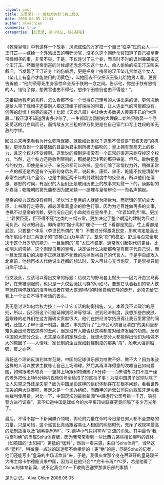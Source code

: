```yaml
---
layout: post
title: 反思录(一)：给权力的野马套上辔头
date: 2008-06-05 12:43
author: alvachien
comments: true
categories: [反思录, 读书笔记, 随心随笔]
---
```

<div id="bp-C678F199F470A1FB_1226-content">

《乾隆皇帝》中有这样一个故事：风流成性的万岁把一个自己“临幸”过的女人——王汀芷——嫁给一个外派出去的朝廷命官，没多久这个朝廷命官知道了自己被皇帝带绿帽子的事，非常不爽，于是，不仅连讨了三个妾，而且时不时的讽刺兼痛揍这个王汀芷。然而皇帝南巡的时候却还念念不忘这个女人，命人偷偷的把王汀芷叫来叙旧，当发现了王汀芷身上的伤痕后，更是把身上携带的汉玉坠儿赏给这个女人（坠儿上有皇帝才能使用的明黄色），叫她回去不仅把汉玉坠儿给她男人看，更要告诉他：“他的荣辱死生身家性命全系于朕的一念之间。告诉他，你是于朕有恩情的人，错待了你，想做官也由不得他，想作个田舍翁也由不得他！”。

这番掷地有声的言辞，怎么看都不像一个觉得自己理亏的人讲出来的话，更何况他是给人带了绿帽子还要别人把这顶帽子好端端的带着，让人连出气的可能都没有。何等的彪悍！何等的豪迈！比起《天龙八部》中让绝大多数男人羡慕不已的“大理段二”段正淳不知道厉害多少倍了，一生都风流倜傥的大理段二始终只敢娶一个寻死觅活的刀白凤而已，而情敌五大三粗的钟万仇更是在自己家门口写上姓段的杀无赦的字样。

回过头来再来看看为什么乾隆就能、就敢如此嚣张？这里不仅仅是“君权天授”的机制，更涉及到一个最基础的且最为君主制所极力鼓吹的：皇上拥有至高无上的权力，且这个权力不受控制。这里说的控制是指没有一个正常的渠道来剥夺掉这个权力。当然，这个权力还是收到限制的，那就是起注官的那只铁笔。但凡，敢触犯皇帝的权力，即使是亲父子、亲兄弟都可以杀掉。皇帝们除了珍惜权力外，稍微正常一点的都还是希望有个光彩的身后名声。说起来，康熙、雍正、乾隆不仅是清朝中非常杰出的几个皇帝，也是中国近两千年的封建制度中的佼佼者，所以他们在偏激、暴怒的时候，有胆识的大臣们还是敢用历史上的故事来劝慰一下的，康熙朝的孙嘉涂；乾隆朝的窦光鼎都因为披龙鳞——据理与皇帝辩论——而名声鹊起。

皇帝的权力既然没有控制，所以当上皇帝的人就能为所欲为。而所谓的军机处大臣、上书房行走等等，都必须看着皇帝的脸色行事，因为为老百姓做再多的实事，也抵不过皇帝的信赖，更何况自己的小命就捏在皇帝手上，“伴君如伴虎”嘛。更加上“君要臣死，臣不得不死”之类的三纲五常，更加决定了整个朝廷的建制为只对上司负责、阿谀的局面，即所谓的“猴子爬树”理论——往下看都是笑脸，往上看都是屁股。只要整个体系（李世民所谓的“舟”）不要过分得激发民变，那就肯定是高士奇所献给不到二两银子的“铁桶江山万年清”了。整条“舟”的稳定、舒适与否完全取决于这个万岁爷的能力，一旦当前的“舟”太过不稳定，通常就引起朝代的更替。比如明末的崇祯，这个刚愎自用的皇帝，决定做什么决断都希望有臣子代自己说，而一旦发现当初的决断不正确就毫不犹豫的杀掉当初自己的代言人，于是李自成攻入北京前，他想再找人代他说出迁都的想法时，没人再甘心充当炮灰，于是崇祯只能自缢于煤山。

行文及此，应该可以得出文章的标题：给权力的野马套上辔头——因为汗血宝马再好，在未被驯服前，也只是一头仅会骚扰马群的小红马，要想它驮着我们的郭大侠奔驰在稍停就陷的沼泽地或者在郭大侠泡MM的时候自动安静的走开，必须先给它套上一个让它不得不听话的辔头。

我无意讨论如何给权力按上一个让它听话的制衡措施，又，本着我不谈政治的原则，所以，我只将这个论题延伸到经济等领域。说到经济制度，我想那些白皮肤、蓝眼珠的老外们在这方面确实贡献很大，他们在把经济学拓展得让我云里雾里的同时，还加入了审计这一制度。虽然，率先执行了“上市公司须自证清白”的美利坚都难免会出现安然这样的丑闻，但是没有人能否认这种制度对经济发展的功效。反观中国的大部分企业，尤其是众多的家族企业，我想大部分人都能得出他们为啥做不大的原因了——人情味、家长制的企业就如封建制度的那条“舟”，船老大强则船强，反之亦然。

再将这个理论反演到体育范畴，中国的足球俱乐部为啥做不好、做不大？因为朱骏这样的人可以要求主教练让自己上场踢球，然后其再洋洋得意的吹嘘自己如何爱国，如何跟老外较真——坚持上场跟利物浦踢了5分钟——而朱骏却决口不提严谨的老外把他上场5分钟内视频信号全给掐了的这档子事！为啥中国男子足球队除了让人失望之外还是失望？因为中国足协这样的组织体制存在在根本问题。看看世界顶尖的两大联赛吧，英足总是一个民办组织，而西甲的运营公司只向西班牙足协缴纳裁判使用费。对比一下，中国足坛的最新新闻“中超运行公司亏损一千万，吸引警方进行调查”，真不知道中国足球如今的水平离顶尖联赛究竟间隔了多少万光年了。

最后，不得不提一下新闻媒介领域，舆论的力量在今时今日是任何人都不会忽略的力量。只是可惜，这个谣言比真话跟容易让人相信的网络时代，充斥了收视率最高的法制故事以及“姚明捐50W”、“刘德华小气只捐10W”之流的消息。其中最令“我拍案叫绝”的当属Sohu体育版，因为我常常看到一些比西方某些擅长爆料的媒体（如英国的“太阳报”）更猛的“猛料”，然后一看来源，来自“Sohu体育”，当然这些“猛料”，稍微懂一点球的球迷都不会相信的！更“绝”的是，同是Sohu的记者，他们还能写出“皇马的主场诺坎普”来，于是，我很庆幸那个身在西班牙的皇马现任大嘴主席卡尔德隆没来中国，因为现在他只会YY完卡卡再YYC罗，若是他看了Sohu的体育新闻，说不定真会YY一下收购巴塞罗那俱乐部的事情！

是为之记。
Alva Chien
2008.06.05

</div>
